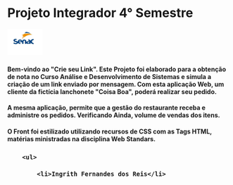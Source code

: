 <!DOCTYPE html>
<html lang="en">
<head>
    <meta charset="UTF-8">
    <meta http-equiv="X-UA-Compatible" content="IE=edge">
    <meta name="viewport" content="width=device-width, initial-scale=1.0">
    
</head>
<body>
    <h1>Projeto Integrador 4° Semestre</h1>
    <img src="https://github.com/IngrithReis/Ingrith.CoisaBoa/blob/1793592e4a7d222caa9c7ab32d058026d864c701/Ingrith.CoisaBoa.WebApp/wwwroot/imagens/senac__logo.jpg" width="80" height="60" />
    <p><h4>
        Bem-vindo ao "Crie seu Link". Este Projeto foi elaborado para a obtenção de nota
        no Curso Análise e Desenvolvimento de Sistemas e simula a criação de um link enviado por mensagem.
        Com esta aplicação Web, um cliente da fictícia lanchonete "Coisa Boa", poderá realizar seu pedido. 
    </h4></p>
    <p><h4>
        A mesma aplicação, permite que a gestão do restaurante receba e administre os pedidos. Verificando Ainda,
        volume de vendas dos itens. 
    </h4></p>
    <p><h4>
        O Front foi estilizado utilizando recursos de CSS com as Tags HTML, matérias ministradas na disciplina Web Standars.
    </h4></p>
    <p><h3>
        
        <ul>
            
            <li>Ingrith Fernandes dos Reis</li>
            
  </ul>
        
       
</body>
</html>

